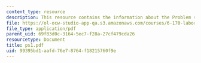 ```yaml
---
content_type: resource
description: This resource contains the information about the Problem set.
file: https://ol-ocw-studio-app-qa.s3.amazonaws.com/courses/6-170-laboratory-in-software-engineering-fall-2005/99395bd1aafd76e78764f18215760f9e_ps1.pdf
file_type: application/pdf
parent_uid: 69f83d0c-3164-5ec7-f28a-27cf479cda26
resourcetype: Document
title: ps1.pdf
uid: 99395bd1-aafd-76e7-8764-f18215760f9e
---
```

